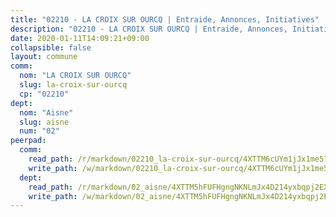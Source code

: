 ```yaml
---
title: "02210 - LA CROIX SUR OURCQ | Entraide, Annonces, Initiatives"
description: "02210 - LA CROIX SUR OURCQ | Entraide, Annonces, Initiatives"
date: 2020-01-11T14:09:21+09:00
collapsible: false
layout: commune
comm:
  nom: "LA CROIX SUR OURCQ"
  slug: la-croix-sur-ourcq
  cp: "02210"
dept:
  nom: "Aisne"
  slug: aisne
  num: "02"
peerpad:
  comm:
    read_path: /r/markdown/02210_la-croix-sur-ourcq/4XTTM6cUYm1jJx1me57miCNw9zHDJR7aikQJdydK25ZZQzEnr
    write_path: /w/markdown/02210_la-croix-sur-ourcq/4XTTM6cUYm1jJx1me57miCNw9zHDJR7aikQJdydK25ZZQzEnr-K3TgUPah1NZqYw7ZBtVUPB67ui5r7e6wKCGTscrH8BWEzKrDT9TQzJxijmQdLzDg7dY2qxAT1QcehZjVjVQY68Yp4VPnQa2ekLv58sTBzyGyFuvjPLjCsjfA8CWn9w4P1jvMKq1Y
  dept:
    read_path: /r/markdown/02_aisne/4XTTM5hFUFHgngNKNLmJx4D214yxbqpj2EXK5CBjZ5LZF3zAf
    write_path: /w/markdown/02_aisne/4XTTM5hFUFHgngNKNLmJx4D214yxbqpj2EXK5CBjZ5LZF3zAf-K3TgUfAP6D753WPagZBnpcFgyCUpnZXNhrQsKU6J8qon6wxmFCHD5kB3GMzCYyJmAGHN58p9qgKDhnEgSAuHEK3wjVXSJoUkHyn6Vb7T2aNZ2y6ez5BMkQCEQxoUkfyK9J3TXU3M
---
```


